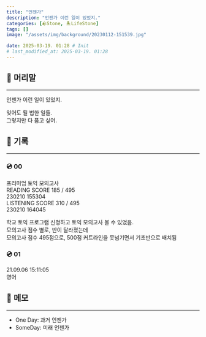 ```yaml
---
title: "언젠가"
description: "언젠가 이런 일이 있었지."
categories: [🪨Stone, 🏝️LifeStone]
tags: []
image: "/assets/img/background/20230112-151539.jpg"

date: 2025-03-19. 01:28 # Init
# last_modified_at: 2025-03-19. 01:28 
---
```


## 📀 머리말

---

언젠가 이런 일이 있었지.  

잊어도 될 법한 일들.  
그렇지만 다 품고 싶어.  

## 📀 기록

---

### 💿 00

프리미엄 토익 모의고사  
READING SCORE 185 / 495  
230210 155304  
LISTENING SCORE 310 / 495  
230210 164045  

학교 토익 프로그램 신청하고 토익 모의고사 볼 수 있었음.  
모의고사 점수 별로, 반이 달라졌는데  
모의고사 점수 495점으로, 500점 커트라인을 못넘기면서 기초반으로 배치됨  

### 💿 01

21.09.06 15:11:05  
영어

## 📀 메모

---

- One Day: 과거 언젠가
- SomeDay: 미래 언젠가
